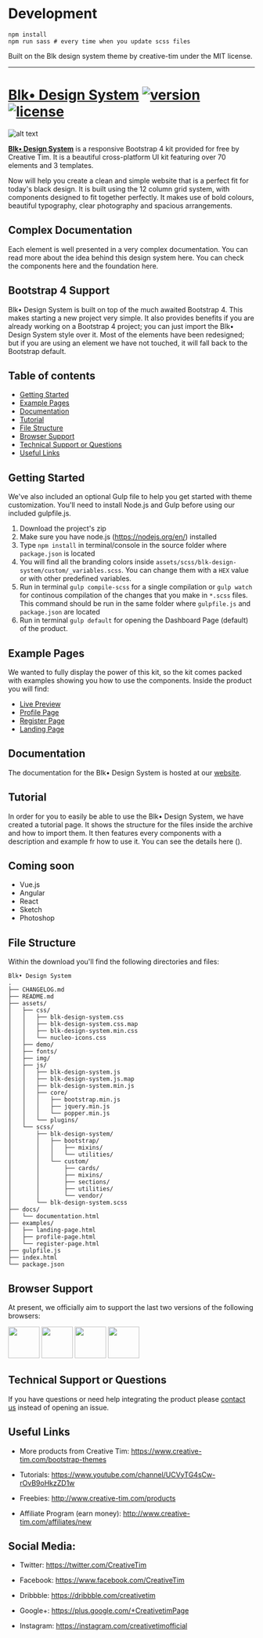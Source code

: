 # Development

```
npm install
npm run sass # every time when you update scss files
```

Built on the Blk design system theme by creative-tim under the MIT license.

---------------------------------------

# [Blk• Design  System](http://demos.creative-tim.com/blk-design-system/index.html) [![version][version-badge]][CHANGELOG] [![license][license-badge]][LICENSE]
 
![alt text](https://raw.githubusercontent.com/creativetimofficial/public-assets/master/blk-design-system/opt_blk_thumbnail.jpg "Blk• Design System")


**[Blk• Design  System](http://demos.creative-tim.com/blk-design-system/index.html)** is a responsive Bootstrap 4 kit provided for free by Creative Tim. It is a beautiful cross-platform UI kit featuring over 70 elements and 3 templates.

Now will help you create a clean and simple website that is a perfect fit for today's black design. It is built using the 12 column grid system, with components designed to fit together perfectly. It makes use of bold colours, beautiful typography, clear photography and spacious arrangements.

## Complex Documentation

Each element is well presented in a very complex documentation. You can read more about the idea behind this design system here. You can check the components here and the foundation here.

## Bootstrap 4 Support

Blk• Design System is built on top of the much awaited Bootstrap 4. This makes starting a new project very simple. It also provides benefits if you are already working on a Bootstrap 4 project; you can just import the Blk• Design System style over it. Most of the elements have been redesigned; but if you are using an element we have not touched, it will fall back to the Bootstrap default.

## Table of contents

* [Getting Started](#getting-started)
* [Example Pages](#example-pages)
* [Documentation](#documentation)
* [Tutorial](#tutorial)
* [File Structure](#file-structure)
* [Browser Support](#browser-support)
* [Technical Support or Questions](#technical-support-or-questions)
* [Useful Links](#useful-links)

## Getting Started

We've also included an optional Gulp file to help you get started with theme customization. You'll need to install Node.js and Gulp before using our included gulpfile.js.

1. Download the project's zip
2. Make sure you have node.js (https://nodejs.org/en/) installed
3. Type `npm install` in terminal/console in the source folder where `package.json` is located
4. You will find all the branding colors inside `assets/scss/blk-design-system/custom/_variables.scss`. You can change them with a `HEX` value or with other predefined variables.
5. Run in terminal `gulp compile-scss` for a single compilation or `gulp watch` for continous compilation of the changes that you make in `*.scss` files. This command should be run in the same folder where `gulpfile.js` and `package.json` are located
6. Run in terminal `gulp default` for opening the Dashboard Page (default) of the product.

## Example Pages

We wanted to fully display the power of this kit, so the kit comes packed with examples showing you how to use the components. Inside the product you will find:

+ [Live Preview](http://demos.creative-tim.com/blk-design-system/index.html)
+ [Profile Page](http://demos.creative-tim.com/blk-design-system/examples/profile-page.html)
+ [Register Page](http://demos.creative-tim.com/blk-design-system/examples/register-page.html)
+ [Landing Page](http://demos.creative-tim.com/blk-design-system/examples/landing-page.html)

## Documentation

The documentation for the Blk• Design System is hosted at our [website](https://demos.creative-tim.com/blk-design-system/docs/1.0/getting-started/overview.html).

## Tutorial

In order for you to easily be able to use the Blk• Design System, we have created a tutorial page. It shows the structure for the files inside the archive and how to import them. It then features every components with a description and example fr how to use it. You can see the details here ().

## Coming soon

- Vue.js
- Angular
- React
- Sketch
- Photoshop

## File Structure

Within the download you'll find the following directories and files:

```
Blk• Design System
.
├── CHANGELOG.md
├── README.md
├── assets/
│   ├── css/
│   │   ├── blk-design-system.css
│   │   ├── blk-design-system.css.map
│   │   ├── blk-design-system.min.css
│   │   └── nucleo-icons.css
│   ├── demo/
│   ├── fonts/
│   ├── img/
│   ├── js/
│   │   ├── blk-design-system.js
│   │   ├── blk-design-system.js.map
│   │   ├── blk-design-system.min.js
│   │   ├── core/
│   │   │   ├── bootstrap.min.js
│   │   │   ├── jquery.min.js
│   │   │   └── popper.min.js
│   │   └── plugins/
│   └── scss/
│       ├── blk-design-system/
│       │   ├── bootstrap/
│       │   │   ├── mixins/
│       │   │   └── utilities/
│       │   └── custom/
│       │       ├── cards/
│       │       ├── mixins/
│       │       ├── sections/
│       │       ├── utilities/
│       │       └── vendor/
│       └── blk-design-system.scss
├── docs/
│   └── documentation.html
├── examples/
│   ├── landing-page.html
│   ├── profile-page.html
│   └── register-page.html
├── gulpfile.js
├── index.html
└── package.json
```

## Browser Support

At present, we officially aim to support the last two versions of the following browsers:

<img src="https://s3.amazonaws.com/creativetim_bucket/github/browser/chrome.png" width="64" height="64"> <img src="https://s3.amazonaws.com/creativetim_bucket/github/browser/firefox.png" width="64" height="64"> <img src="https://s3.amazonaws.com/creativetim_bucket/github/browser/edge.png" width="64" height="64"> <img src="https://s3.amazonaws.com/creativetim_bucket/github/browser/safari.png" width="64" height="64">

## Technical Support or Questions

If you have questions or need help integrating the product please [contact us](https://www.creative-tim.com/contact-us) instead of opening an issue.

## Useful Links

- More products from Creative Tim: <https://www.creative-tim.com/bootstrap-themes>

- Tutorials: <https://www.youtube.com/channel/UCVyTG4sCw-rOvB9oHkzZD1w>

- Freebies: <http://www.creative-tim.com/products>

- Affiliate Program (earn money): <http://www.creative-tim.com/affiliates/new>

## Social Media:

* Twitter: <https://twitter.com/CreativeTim>

* Facebook: <https://www.facebook.com/CreativeTim>

* Dribbble: <https://dribbble.com/creativetim>

* Google+: <https://plus.google.com/+CreativetimPage>

* Instagram: <https://instagram.com/creativetimofficial>

[CHANGELOG]: ./CHANGELOG.md
[LICENSE]: ./LICENSE
[version-badge]: https://img.shields.io/badge/version-1.0.0-blue.svg
[license-badge]: https://img.shields.io/badge/license-MIT-blue.svg
